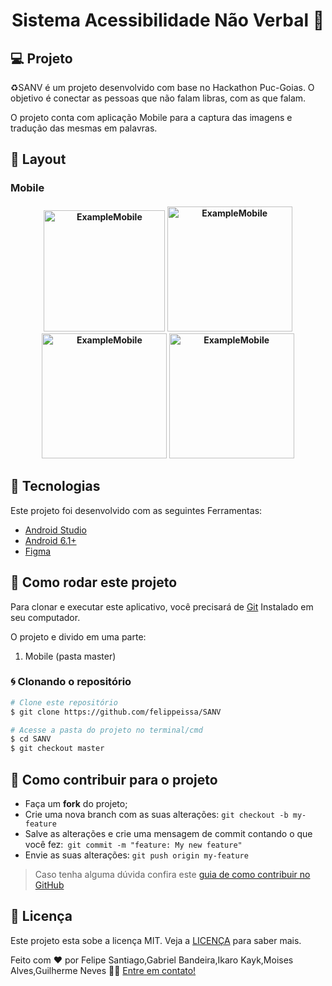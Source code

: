 

<h1 align="center"> 
	Sistema Acessibilidade Não Verbal 🚀
</h1>
<p align="center">

## 💻 Projeto

♻️SANV é um projeto desenvolvido com base no Hackathon Puc-Goias. O objetivo é conectar as pessoas que não falam libras, com as que falam.

O projeto conta com aplicação Mobile para a captura das imagens e tradução das mesmas em palavras.

## 🎨 Layout

### Mobile

<h4 align="center">
  <img alt="ExampleMobile" title="ExampleMobile" src=".github/app-full.gif" width="194px" />
  <img alt="ExampleMobile" title="ExampleMobile" src=".github/app-home-full.jpg" width="200px" />
  <img alt="ExampleMobile" title="ExampleMobile" src=".github/app-point.jpg" width="200px" />
  <img alt="ExampleMobile" title="ExampleMobile" src=".github/app-detail.jpg" width="200px" />
</h4>

## :hammer: Tecnologias

Este projeto foi desenvolvido com as seguintes Ferramentas:

- [Android Studio][androidstudio]
- [Android 6.1+][android]
- [Figma][figma]

## 🚀 Como rodar este projeto

Para clonar e executar este aplicativo, você precisará de [Git](https://git-scm.com) Instalado em seu computador.

O projeto e divido em uma parte:

1. Mobile (pasta master) 

### :cyclone: Clonando o repositório

```bash
# Clone este repositório
$ git clone https://github.com/felippeissa/SANV

# Acesse a pasta do projeto no terminal/cmd
$ cd SANV
$ git checkout master
```

## 🤔 Como contribuir para o projeto

- Faça um **fork** do projeto;
- Crie uma nova branch com as suas alterações: `git checkout -b my-feature`
- Salve as alterações e crie uma mensagem de commit contando o que você fez:` git commit -m "feature: My new feature"`
- Envie as suas alterações: `git push origin my-feature`

> Caso tenha alguma dúvida confira este [guia de como contribuir no GitHub](https://github.com/firstcontributions/first-contributions)

## :memo: Licença

Este projeto esta sobe a licença MIT. Veja a [LICENÇA][license] para saber mais.


Feito com ❤️ por Felipe Santiago,Gabriel Bandeira,Ikaro Kayk,Moises Alves,Guilherme Neves 👋🏽 [Entre em contato!](https://www.linkedin.com/in/issafe/)

[androidstudio]: https://developer.android.com/studio
[android]: https://developer.android.com/studio
[figma]: https://www.figma.com
[license]: https://opensource.org/licenses/MIT
